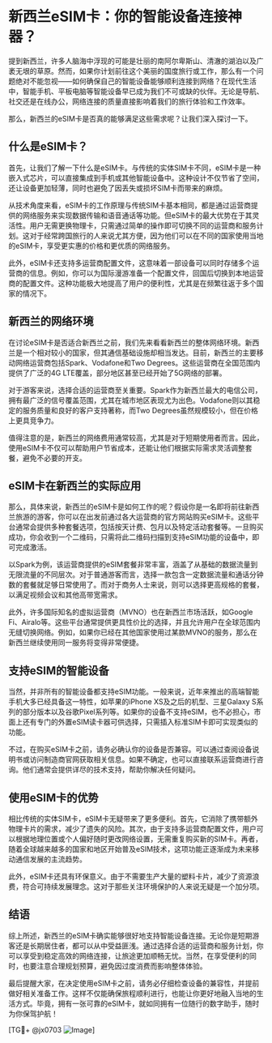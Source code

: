 # 新西兰eSIM卡：你的智能设备连接神器？

提到新西兰，许多人脑海中浮现的可能是壮丽的南阿尔卑斯山、清澈的湖泊以及广袤无垠的草原。然而，如果你计划前往这个美丽的国度旅行或工作，那么有一个问题绝对不能忽视——如何确保自己的智能设备能够顺利连接到网络？在现代生活中，智能手机、平板电脑等智能设备早已成为我们不可或缺的伙伴。无论是导航、社交还是在线办公，网络连接的质量直接影响着我们的旅行体验和工作效率。

那么，新西兰的eSIM卡是否真的能够满足这些需求呢？让我们深入探讨一下。

## 什么是eSIM卡？

首先，让我们了解一下什么是eSIM卡。与传统的实体SIM卡不同，eSIM卡是一种嵌入式芯片，可以直接集成到手机或其他智能设备中。这种设计不仅节省了空间，还让设备更加轻薄，同时也避免了因丢失或损坏SIM卡而带来的麻烦。

从技术角度来看，eSIM卡的工作原理与传统SIM卡基本相同，都是通过运营商提供的网络服务来实现数据传输和语音通话等功能。但eSIM卡的最大优势在于其灵活性。用户无需更换物理卡，只需通过简单的操作即可切换不同的运营商和服务计划。这对于经常跨国旅行的人来说尤其方便，因为他们可以在不同的国家使用当地的eSIM卡，享受更实惠的价格和更优质的网络服务。

此外，eSIM卡还支持多运营商配置文件，这意味着一部设备可以同时存储多个运营商的信息。例如，你可以为国际漫游准备一个配置文件，回国后切换到本地运营商的配置文件。这种功能极大地提高了用户的便利性，尤其是在频繁往返于多个国家的情况下。

## 新西兰的网络环境

在讨论eSIM卡是否适合新西兰之前，我们先来看看新西兰的整体网络环境。新西兰是一个相对较小的国家，但其通信基础设施却相当发达。目前，新西兰的主要移动网络运营商包括Spark、Vodafone和Two Degrees。这些运营商在全国范围内提供了广泛的4G LTE覆盖，部分地区甚至已经开始了5G网络的部署。

对于游客来说，选择合适的运营商至关重要。Spark作为新西兰最大的电信公司，拥有最广泛的信号覆盖范围，尤其在城市地区表现尤为出色。Vodafone则以其稳定的服务质量和良好的客户支持著称，而Two Degrees虽然规模较小，但在价格上更具竞争力。

值得注意的是，新西兰的网络费用通常较高，尤其是对于短期使用者而言。因此，使用eSIM卡不仅可以帮助用户节省成本，还能让他们根据实际需求灵活调整套餐，避免不必要的开支。

## eSIM卡在新西兰的实际应用

那么，具体来说，新西兰的eSIM卡是如何工作的呢？假设你是一名即将前往新西兰旅游的游客，你可以在出发前通过各大运营商的官方网站购买eSIM卡。这些平台通常会提供多种套餐选项，包括按天计费、包月以及特定活动套餐等。一旦购买成功，你会收到一个二维码，只需将此二维码扫描到支持eSIM功能的设备中，即可完成激活。

以Spark为例，该运营商提供的eSIM套餐非常丰富，涵盖了从基础的数据流量到无限流量的不同层次。对于普通游客而言，选择一款包含一定数据流量和通话分钟数的套餐就足够日常使用了。而对于商务人士来说，则可以选择更高规格的套餐，以满足视频会议和其他高带宽需求。

此外，许多国际知名的虚拟运营商（MVNO）也在新西兰市场活跃，如Google Fi、Airalo等。这些平台通常提供更具性价比的选择，并且允许用户在全球范围内无缝切换网络。例如，如果你已经在其他国家使用过某款MVNO的服务，那么在新西兰继续使用同一服务将变得非常便捷。

## 支持eSIM的智能设备

当然，并非所有的智能设备都支持eSIM功能。一般来说，近年来推出的高端智能手机大多已经具备这一特性，如苹果的iPhone XS及之后的机型、三星Galaxy S系列的部分版本以及谷歌Pixel系列等。如果你的设备不支持eSIM，也不必担心，市面上还有专门的外置eSIM读卡器可供选择，只需插入标准SIM卡即可实现类似的功能。

不过，在购买eSIM卡之前，请务必确认你的设备是否兼容。可以通过查阅设备说明书或访问制造商官网获取相关信息。如果不确定，也可以直接联系运营商进行咨询。他们通常会提供详尽的技术支持，帮助你解决任何疑问。

## 使用eSIM卡的优势

相比传统的实体SIM卡，eSIM卡无疑带来了更多便利。首先，它消除了携带额外物理卡片的需求，减少了遗失的风险。其次，由于支持多运营商配置文件，用户可以根据地理位置或个人偏好随时更改网络设置，无需重复购买新的SIM卡。再者，随着全球越来越多的国家和地区开始普及eSIM技术，这项功能正逐渐成为未来移动通信发展的主流趋势。

此外，eSIM卡还具有环保意义。由于不需要生产大量的塑料卡片，减少了资源浪费，符合可持续发展理念。这对于那些关注环境保护的人来说无疑是一个加分项。

## 结语

综上所述，新西兰的eSIM卡确实能够很好地支持智能设备连接。无论你是短期游客还是长期居住者，都可以从中受益匪浅。通过选择合适的运营商和服务计划，你可以享受到稳定高效的网络连接，让旅途更加顺畅无忧。当然，在享受便利的同时，也要注意合理规划预算，避免因过度消费而影响整体体验。

最后提醒大家，在决定使用eSIM卡之前，请务必仔细检查设备的兼容性，并提前做好相关准备工作。这样不仅能确保旅程顺利进行，也能让你更好地融入当地的生活方式。毕竟，拥有一张可靠的eSIM卡，就如同拥有一位随行的数字助手，随时为你保驾护航！

[TG💪+ @jx0703 ![Image](https://github.com/user-attachments/assets/dbca1d08-cadb-493c-b0ec-ad6f7a83f270)]